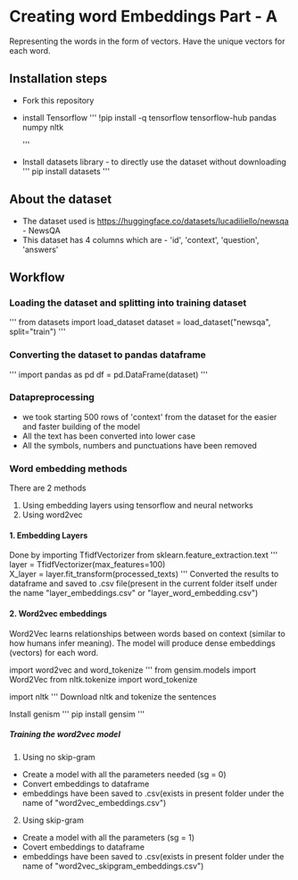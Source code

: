 # Creating word Embeddings Part - A
Representing the words in the form of vectors. Have the unique vectors for each word.

## Installation steps 
- Fork this repository
- install Tensorflow
  '''
  !pip install -q tensorflow tensorflow-hub pandas numpy nltk
  
  '''
- Install datasets library - to directly use the dataset without downloading
  '''
  pip install datasets
  '''

## About the dataset
- The dataset used is https://huggingface.co/datasets/lucadiliello/newsqa - NewsQA
- This dataset has 4 columns which are - 'id', 'context', 'question', 'answers'
  
## Workflow

### Loading the dataset and splitting into training dataset
'''
from datasets import load_dataset
dataset = load_dataset("newsqa", split="train")
'''
### Converting the dataset to pandas dataframe
'''
import pandas as pd
df = pd.DataFrame(dataset)
'''
### Datapreprocessing
- we took starting 500 rows of 'context' from the dataset for the easier and faster building of the model
- All the text has been converted into lower case
- All the symbols, numbers and punctuations have been removed

### Word embedding methods 
There are 2 methods 
1. Using embedding layers using tensorflow and neural networks
2. Using word2vec

#### 1. Embedding Layers 
Done by importing TfidfVectorizer from sklearn.feature_extraction.text
''' 
layer = TfidfVectorizer(max_features=100)  
X_layer = layer.fit_transform(processed_texts)
'''
Converted the results to dataframe and saved to .csv file(present in the current folder itself under the name "layer_embeddings.csv" 
or "layer_word_embedding.csv") 

#### 2. Word2vec embeddings
Word2Vec learns relationships between words based on context (similar to how humans infer meaning).
The model will produce dense embeddings (vectors) for each word.

import word2vec and word_tokenize
''' 
from gensim.models import Word2Vec
from nltk.tokenize import word_tokenize

import nltk
'''
Download nltk and tokenize the sentences

Install genism
''' 
pip install gensim
'''

##### Training the word2vec model 
1. Using no skip-gram
- Create a model with all the parameters needed (sg = 0)
- Convert embeddings to dataframe
- embeddings have been saved to .csv(exists in present folder under the name of "word2vec_embeddings.csv")

2. Using skip-gram
- Create a model with all the parameters (sg = 1)
- Covert embeddings to dataframe
- embeddings have been saved to .csv(exists in present folder under the name of "word2vec_skipgram_embeddings.csv")



  
